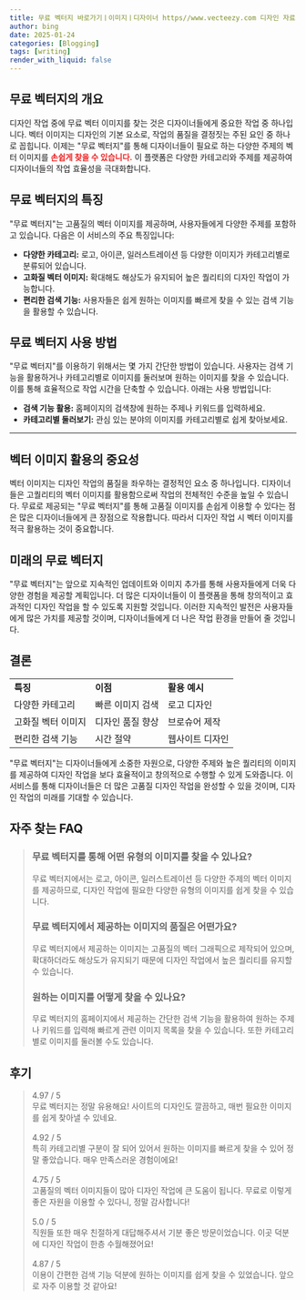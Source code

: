 ```yaml
---
title: 무료 벡터지 바로가기ㅣ이미지ㅣ디자이너 https//www.vecteezy.com 디자인 자료
author: bing
date: 2025-01-24
categories: [Blogging]
tags: [writing]
render_with_liquid: false
---
```



<h2 id='무료 벡터지의 개요'>무료 벡터지의 개요</h2>

<p>디자인 작업 중에 무료 벡터 이미지를 찾는 것은 디자이너들에게 중요한 작업 중 하나입니다. 벡터 이미지는 디자인의 기본 요소로, 작업의 품질을 결정짓는 주된 요인 중 하나로 꼽힙니다. 이제는 "무료 벡터지"를 통해 디자이너들이 필요로 하는 다양한 주제의 벡터 이미지를 <b><span style="color: #ee2323;">손쉽게 찾을 수 있습니다.</span></b> 이 플랫폼은 다양한 카테고리와 주제를 제공하여 디자이너들의 작업 효율성을 극대화합니다.</p>

<h2 id='무료 벡터지의 특징'>무료 벡터지의 특징</h2>

<p>"무료 벡터지"는 고품질의 벡터 이미지를 제공하며, 사용자들에게 다양한 주제를 포함하고 있습니다. 다음은 이 서비스의 주요 특징입니다:</p>

<ul>
    <li><b>다양한 카테고리:</b> 로고, 아이콘, 일러스트레이션 등 다양한 이미지가 카테고리별로 분류되어 있습니다.</li>
    <li><b>고화질 벡터 이미지:</b> 확대해도 해상도가 유지되어 높은 퀄리티의 디자인 작업이 가능합니다.</li>
    <li><b>편리한 검색 기능:</b> 사용자들은 쉽게 원하는 이미지를 빠르게 찾을 수 있는 검색 기능을 활용할 수 있습니다.</li>
</ul>

<h2 id='무료 벡터지 사용 방법'>무료 벡터지 사용 방법</h2>

<p>"무료 벡터지"를 이용하기 위해서는 몇 가지 간단한 방법이 있습니다. 사용자는 검색 기능을 활용하거나 카테고리별로 이미지를 둘러보며 원하는 이미지를 찾을 수 있습니다. 이를 통해 효율적으로 작업 시간을 단축할 수 있습니다. 아래는 사용 방법입니다:</p>

<ul>
    <li><b>검색 기능 활용:</b> 홈페이지의 검색창에 원하는 주제나 키워드를 입력하세요.</li>
    <li><b>카테고리별 둘러보기:</b> 관심 있는 분야의 이미지를 카테고리별로 쉽게 찾아보세요.</li>
</ul>

<hr />

<h2 id='벡터 이미지 활용의 중요성'>벡터 이미지 활용의 중요성</h2>

<p>벡터 이미지는 디자인 작업의 품질을 좌우하는 결정적인 요소 중 하나입니다. 디자이너들은 고퀄리티의 벡터 이미지를 활용함으로써 작업의 전체적인 수준을 높일 수 있습니다. 무료로 제공되는 "무료 벡터지"를 통해 고품질 이미지를 손쉽게 이용할 수 있다는 점은 많은 디자이너들에게 큰 장점으로 작용합니다. 따라서 디자인 작업 시 벡터 이미지를 적극 활용하는 것이 중요합니다.</p>

<h2 id='미래의 무료 벡터지'>미래의 무료 벡터지</h2>

<p>"무료 벡터지"는 앞으로 지속적인 업데이트와 이미지 추가를 통해 사용자들에게 더욱 다양한 경험을 제공할 계획입니다. 더 많은 디자이너들이 이 플랫폼을 통해 창의적이고 효과적인 디자인 작업을 할 수 있도록 지원할 것입니다. 이러한 지속적인 발전은 사용자들에게 많은 가치를 제공할 것이며, 디자이너들에게 더 나은 작업 환경을 만들어 줄 것입니다.</p>

<h2 id='결론'>결론</h2>

<table>
    <tr>
        <td><b>특징</b></td>
        <td><b>이점</b></td>
        <td><b>활용 예시</b></td>
    </tr>
    <tr>
        <td>다양한 카테고리</td>
        <td>빠른 이미지 검색</td>
        <td>로고 디자인</td>
    </tr>
    <tr>
        <td>고화질 벡터 이미지</td>
        <td>디자인 품질 향상</td>
        <td>브로슈어 제작</td>
    </tr>
    <tr>
        <td>편리한 검색 기능</td>
        <td>시간 절약</td>
        <td>웹사이트 디자인</td>
    </tr>
</table>

<p>"무료 벡터지"는 디자이너들에게 소중한 자원으로, 다양한 주제와 높은 퀄리티의 이미지를 제공하여 디자인 작업을 보다 효율적이고 창의적으로 수행할 수 있게 도와줍니다. 이 서비스를 통해 디자이너들은 더 많은 고품질 디자인 작업을 완성할 수 있을 것이며, 디자인 작업의 미래를 기대할 수 있습니다.</p>


<h2 id='자주_찾는_FAQ'>자주 찾는 FAQ</h2>
<div itemscope="" itemtype="https://schema.org/FAQPage"> 
<blockquote> 
<div itemscope="" itemprop="mainEntity" itemtype="https://schema.org/Question"> 
<h3 itemprop="name">무료 벡터지를 통해 어떤 유형의 이미지를 찾을 수 있나요?</h3> 
<div itemscope="" itemprop="acceptedAnswer" itemtype="https://schema.org/Answer"> 
<span itemprop="text"> 
<p>무료 벡터지에서는 로고, 아이콘, 일러스트레이션 등 다양한 주제의 벡터 이미지를 제공하므로, 디자인 작업에 필요한 다양한 유형의 이미지를 쉽게 찾을 수 있습니다.</p> 
</span> 
</div> 
</div> 

<div itemscope="" itemprop="mainEntity" itemtype="https://schema.org/Question"> 
<h3 itemprop="name">무료 벡터지에서 제공하는 이미지의 품질은 어떤가요?</h3> 
<div itemscope="" itemprop="acceptedAnswer" itemtype="https://schema.org/Answer"> 
<span itemprop="text"> 
<p>무료 벡터지에서 제공하는 이미지는 고품질의 벡터 그래픽으로 제작되어 있으며, 확대하더라도 해상도가 유지되기 때문에 디자인 작업에서 높은 퀄리티를 유지할 수 있습니다.</p> 
</span> 
</div> 
</div> 

<div itemscope="" itemprop="mainEntity" itemtype="https://schema.org/Question"> 
<h3 itemprop="name">원하는 이미지를 어떻게 찾을 수 있나요?</h3> 
<div itemscope="" itemprop="acceptedAnswer" itemtype="https://schema.org/Answer"> 
<span itemprop="text"> 
<p>무료 벡터지의 홈페이지에서 제공하는 간단한 검색 기능을 활용하여 원하는 주제나 키워드를 입력해 빠르게 관련 이미지 목록을 찾을 수 있습니다. 또한 카테고리별로 이미지를 둘러볼 수도 있습니다.</p> 
</span> 
</div> 
</div> 
</blockquote> 
</div>
<h2 id='후기'>후기</h2>
<div itemscope itemtype="https://schema.org/Product">
  <blockquote>
  <div itemprop="review" itemscope itemtype="https://schema.org/Review">
      <div itemprop="reviewRating" itemscope itemtype="https://schema.org/Rating"> <span itemprop="ratingValue">4.97</span> / <span itemprop="bestRating">5</span> </div>
      <span itemprop="reviewBody">무료 벡터지는 정말 유용해요! 사이트의 디자인도 깔끔하고, 매번 필요한 이미지를 쉽게 찾아낼 수 있네요.</span>
  </div>
  <br>
  <div itemprop="review" itemscope itemtype="https://schema.org/Review">
      <div itemprop="reviewRating" itemscope itemtype="https://schema.org/Rating"> <span itemprop="ratingValue">4.92</span> / <span itemprop="bestRating">5</span> </div>
      <span itemprop="reviewBody">특히 카테고리별 구분이 잘 되어 있어서 원하는 이미지를 빠르게 찾을 수 있어 정말 좋았습니다. 매우 만족스러운 경험이에요!</span>
  </div>
  <br>
  <div itemprop="review" itemscope itemtype="https://schema.org/Review">
      <div itemprop="reviewRating" itemscope itemtype="https://schema.org/Rating"> <span itemprop="ratingValue">4.75</span> / <span itemprop="bestRating">5</span> </div>
      <span itemprop="reviewBody">고품질의 벡터 이미지들이 많아 디자인 작업에 큰 도움이 됩니다. 무료로 이렇게 좋은 자원을 이용할 수 있다니, 정말 감사합니다!</span>
  </div>
  <br>
  <div itemprop="review" itemscope itemtype="https://schema.org/Review">
      <div itemprop="reviewRating" itemscope itemtype="https://schema.org/Rating"> <span itemprop="ratingValue">5.0</span> / <span itemprop="bestRating">5</span> </div>
      <span itemprop="reviewBody">직원들 또한 매우 친절하게 대답해주셔서 기분 좋은 방문이었습니다. 이곳 덕분에 디자인 작업이 한층 수월해졌어요!</span>
  </div>
  <br>
  <div itemprop="review" itemscope itemtype="https://schema.org/Review">
      <div itemprop="reviewRating" itemscope itemtype="https://schema.org/Rating"> <span itemprop="ratingValue">4.87</span> / <span itemprop="bestRating">5</span> </div>
      <span itemprop="reviewBody">이용이 간편한 검색 기능 덕분에 원하는 이미지를 쉽게 찾을 수 있었습니다. 앞으로 자주 이용할 것 같아요!</span>
  </div>
  </blockquote>
</div>
